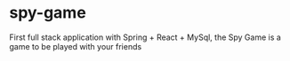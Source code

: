 # spy-game
First full stack application with Spring + React + MySql, the Spy Game is a game to be played with your friends
